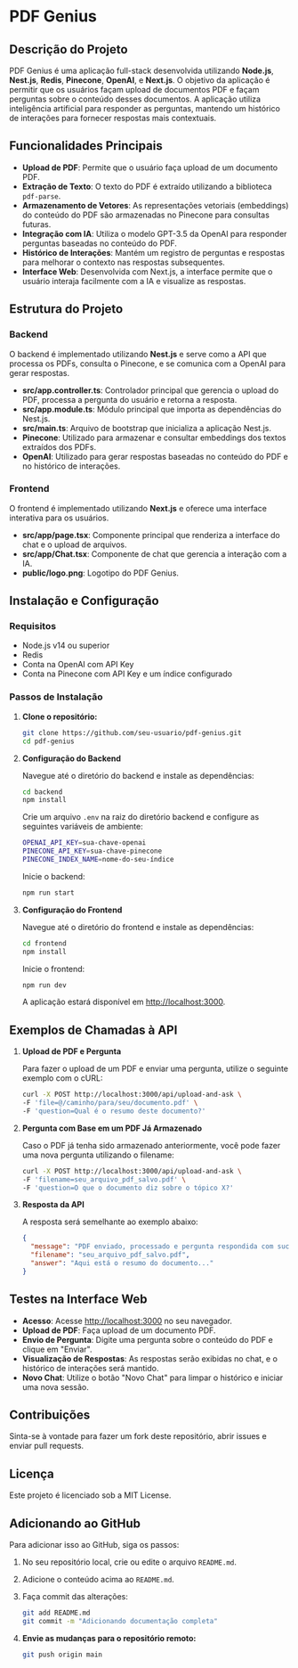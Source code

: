 # PDF Genius

## Descrição do Projeto

PDF Genius é uma aplicação full-stack desenvolvida utilizando **Node.js**, **Nest.js**, **Redis**, **Pinecone**, **OpenAI**, e **Next.js**. O objetivo da aplicação é permitir que os usuários façam upload de documentos PDF e façam perguntas sobre o conteúdo desses documentos. A aplicação utiliza inteligência artificial para responder as perguntas, mantendo um histórico de interações para fornecer respostas mais contextuais.

## Funcionalidades Principais

- **Upload de PDF**: Permite que o usuário faça upload de um documento PDF.
- **Extração de Texto**: O texto do PDF é extraído utilizando a biblioteca `pdf-parse`.
- **Armazenamento de Vetores**: As representações vetoriais (embeddings) do conteúdo do PDF são armazenadas no Pinecone para consultas futuras.
- **Integração com IA**: Utiliza o modelo GPT-3.5 da OpenAI para responder perguntas baseadas no conteúdo do PDF.
- **Histórico de Interações**: Mantém um registro de perguntas e respostas para melhorar o contexto nas respostas subsequentes.
- **Interface Web**: Desenvolvida com Next.js, a interface permite que o usuário interaja facilmente com a IA e visualize as respostas.

## Estrutura do Projeto

### Backend

O backend é implementado utilizando **Nest.js** e serve como a API que processa os PDFs, consulta o Pinecone, e se comunica com a OpenAI para gerar respostas.

- **src/app.controller.ts**: Controlador principal que gerencia o upload do PDF, processa a pergunta do usuário e retorna a resposta.
- **src/app.module.ts**: Módulo principal que importa as dependências do Nest.js.
- **src/main.ts**: Arquivo de bootstrap que inicializa a aplicação Nest.js.
- **Pinecone**: Utilizado para armazenar e consultar embeddings dos textos extraídos dos PDFs.
- **OpenAI**: Utilizado para gerar respostas baseadas no conteúdo do PDF e no histórico de interações.

### Frontend

O frontend é implementado utilizando **Next.js** e oferece uma interface interativa para os usuários.

- **src/app/page.tsx**: Componente principal que renderiza a interface do chat e o upload de arquivos.
- **src/app/Chat.tsx**: Componente de chat que gerencia a interação com a IA.
- **public/logo.png**: Logotipo do PDF Genius.

## Instalação e Configuração

### Requisitos

- Node.js v14 ou superior
- Redis
- Conta na OpenAI com API Key
- Conta na Pinecone com API Key e um índice configurado

### Passos de Instalação

1. **Clone o repositório:**

   ```bash
   git clone https://github.com/seu-usuario/pdf-genius.git
   cd pdf-genius

   ```

2. **Configuração do Backend**

   Navegue até o diretório do backend e instale as dependências:

   ```bash
   cd backend
   npm install
   ```

   Crie um arquivo `.env` na raiz do diretório backend e configure as seguintes variáveis de ambiente:

   ```bash
   OPENAI_API_KEY=sua-chave-openai
   PINECONE_API_KEY=sua-chave-pinecone
   PINECONE_INDEX_NAME=nome-do-seu-índice
   ```

   Inicie o backend:

   ```bash
   npm run start
   ```

3. **Configuração do Frontend**

   Navegue até o diretório do frontend e instale as dependências:

   ```bash
   cd frontend
   npm install
   ```

   Inicie o frontend:

   ```bash
   npm run dev
   ```

   A aplicação estará disponível em [http://localhost:3000](http://localhost:3000).

## Exemplos de Chamadas à API

1. **Upload de PDF e Pergunta**

   Para fazer o upload de um PDF e enviar uma pergunta, utilize o seguinte exemplo com o cURL:

   ```bash
   curl -X POST http://localhost:3000/api/upload-and-ask \
   -F 'file=@/caminho/para/seu/documento.pdf' \
   -F 'question=Qual é o resumo deste documento?'
   ```

2. **Pergunta com Base em um PDF Já Armazenado**

   Caso o PDF já tenha sido armazenado anteriormente, você pode fazer uma nova pergunta utilizando o filename:

   ```bash
   curl -X POST http://localhost:3000/api/upload-and-ask \
   -F 'filename=seu_arquivo_pdf_salvo.pdf' \
   -F 'question=O que o documento diz sobre o tópico X?'
   ```

3. **Resposta da API**

   A resposta será semelhante ao exemplo abaixo:

   ```json
   {
     "message": "PDF enviado, processado e pergunta respondida com sucesso!",
     "filename": "seu_arquivo_pdf_salvo.pdf",
     "answer": "Aqui está o resumo do documento..."
   }
   ```

## Testes na Interface Web

- **Acesso**: Acesse [http://localhost:3000](http://localhost:3000) no seu navegador.
- **Upload de PDF**: Faça upload de um documento PDF.
- **Envio de Pergunta**: Digite uma pergunta sobre o conteúdo do PDF e clique em "Enviar".
- **Visualização de Respostas**: As respostas serão exibidas no chat, e o histórico de interações será mantido.
- **Novo Chat**: Utilize o botão "Novo Chat" para limpar o histórico e iniciar uma nova sessão.

## Contribuições

Sinta-se à vontade para fazer um fork deste repositório, abrir issues e enviar pull requests.

## Licença

Este projeto é licenciado sob a MIT License.

## Adicionando ao GitHub

Para adicionar isso ao GitHub, siga os passos:

1. No seu repositório local, crie ou edite o arquivo `README.md`.
2. Adicione o conteúdo acima ao `README.md`.
3. Faça commit das alterações:

   ```bash
   git add README.md
   git commit -m "Adicionando documentação completa"
   ```

4. **Envie as mudanças para o repositório remoto:**

   ```bash
   git push origin main
   ```
